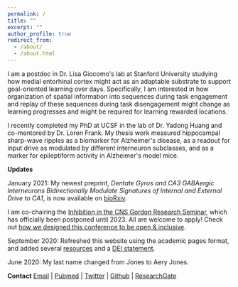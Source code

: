 ```yaml
---
permalink: /
title: ""
excerpt: ""
author_profile: true
redirect_from: 
  - /about/
  - /about.html
---
```


I am a postdoc in Dr. Lisa Giocomo's lab at Stanford University studying how medial entorhinal cortex might act as an adaptable substrate to support goal-oriented learning over days. Specifically, I am interested in how organization of spatial information into sequences during task engagement and replay of these sequences during task disengagement might change as learning progresses and might be required for learning rewarded locations.

I recently completed my PhD at UCSF in the lab of Dr. Yadong Huang and co-mentored by Dr. Loren Frank. My thesis work measured hippocampal sharp-wave ripples as a biomarker for Alzheimer's disease, as a readout for input drive as modulated by different interneuron subclasses, and as a marker for epileptiform activity in Alzheimer's model mice.

**Updates**

January 2021: My newest preprint, _Dentate Gyrus and CA3 GABAergic Interneurons Bidirectionally Modulate Signatures of Internal and External Drive to CA1_, is now available on [bioRxiv](https://www.biorxiv.org/content/10.1101/2021.01.04.425303v1.full).

I am co-chairing the [Inhibition in the CNS Gordon Research Seminar](https://www.grc.org/inhibition-in-the-cns-grs-conference/2021/), which has officially been postponed until 2023. All are welcome to apply! Check out [how we designed this conference to be open & inclusive](/grs/).

September 2020: Refreshed this website using the academic pages format, and added several [resources](/resources/) and a [DEI statement](/dei/).

June 2020: My last name changed from Jones to Aery Jones.

**Contact**
[Email](mailto:emily.aery.jones@stanford.edu) | [Pubmed](https://www.ncbi.nlm.nih.gov/myncbi/1T7XaRDS9jyQh/bibliography/public/) | [Twitter](https://twitter.com/EmilyAeryJones) | [Github](https://github.com/emilyasterjones/) | [ResearchGate](https://www.researchgate.net/profile/Emily_Jones50)